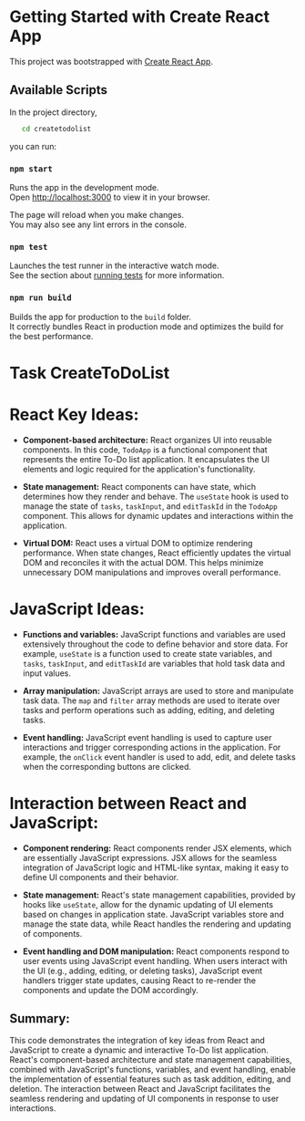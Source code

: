 # Getting Started with Create React App

This project was bootstrapped with [Create React App](https://github.com/facebook/create-react-app).

## Available Scripts

In the project directory, 

```bash
   cd createtodolist
```

you can run:



### `npm start`

Runs the app in the development mode.\
Open [http://localhost:3000](http://localhost:3000) to view it in your browser.

The page will reload when you make changes.\
You may also see any lint errors in the console.


### `npm test`


Launches the test runner in the interactive watch mode.\
See the section about [running tests](https://facebook.github.io/create-react-app/docs/running-tests) for more information.

### `npm run build`

Builds the app for production to the `build` folder.\
It correctly bundles React in production mode and optimizes the build for the best performance.
# Task CreateToDoList
# React Key Ideas:

- **Component-based architecture:** React organizes UI into reusable components. In this code, `TodoApp` is a functional component that represents the entire To-Do list application. It encapsulates the UI elements and logic required for the application's functionality.

- **State management:** React components can have state, which determines how they render and behave. The `useState` hook is used to manage the state of `tasks`, `taskInput`, and `editTaskId` in the `TodoApp` component. This allows for dynamic updates and interactions within the application.

- **Virtual DOM:** React uses a virtual DOM to optimize rendering performance. When state changes, React efficiently updates the virtual DOM and reconciles it with the actual DOM. This helps minimize unnecessary DOM manipulations and improves overall performance.

# JavaScript Ideas:

- **Functions and variables:** JavaScript functions and variables are used extensively throughout the code to define behavior and store data. For example, `useState` is a function used to create state variables, and `tasks`, `taskInput`, and `editTaskId` are variables that hold task data and input values.

- **Array manipulation:** JavaScript arrays are used to store and manipulate task data. The `map` and `filter` array methods are used to iterate over tasks and perform operations such as adding, editing, and deleting tasks.

- **Event handling:** JavaScript event handling is used to capture user interactions and trigger corresponding actions in the application. For example, the `onClick` event handler is used to add, edit, and delete tasks when the corresponding buttons are clicked.

# Interaction between React and JavaScript:

- **Component rendering:** React components render JSX elements, which are essentially JavaScript expressions. JSX allows for the seamless integration of JavaScript logic and HTML-like syntax, making it easy to define UI components and their behavior.

- **State management:** React's state management capabilities, provided by hooks like `useState`, allow for the dynamic updating of UI elements based on changes in application state. JavaScript variables store and manage the state data, while React handles the rendering and updating of components.

- **Event handling and DOM manipulation:** React components respond to user events using JavaScript event handling. When users interact with the UI (e.g., adding, editing, or deleting tasks), JavaScript event handlers trigger state updates, causing React to re-render the components and update the DOM accordingly.

## Summary:

This code demonstrates the integration of key ideas from React and JavaScript to create a dynamic and interactive To-Do list application. React's component-based architecture and state management capabilities, combined with JavaScript's functions, variables, and event handling, enable the implementation of essential features such as task addition, editing, and deletion. The interaction between React and JavaScript facilitates the seamless rendering and updating of UI components in response to user interactions.
